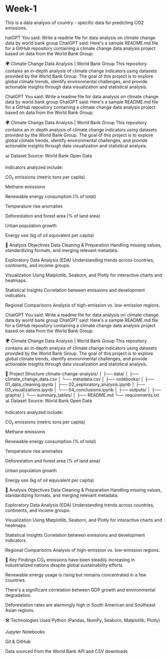 # Week-1
This is a data analysis of country - specific data for predicting CO2 emissions.

hatGPT
You said:
Write a readme file for data analysis on climate change data by world bank group 
ChatGPT said:
Here's a sample README.md file for a GitHub repository containing a climate change data analysis project based on data from the World Bank Group:

🌍 Climate Change Data Analysis | World Bank Group
This repository contains an in-depth analysis of climate change indicators using datasets provided by the World Bank Group. The goal of this project is to explore global climate trends, identify environmental challenges, and provide actionable insights through data visualization and statistical analysis.

ChatGPT
You said:
Write a readme file for data analysis on climate change data by world bank group 
ChatGPT said:
Here's a sample README.md file for a GitHub repository containing a climate change data analysis project based on data from the World Bank Group:

🌍 Climate Change Data Analysis | World Bank Group
This repository contains an in-depth analysis of climate change indicators using datasets provided by the World Bank Group. The goal of this project is to explore global climate trends, identify environmental challenges, and provide actionable insights through data visualization and statistical analysis.


📊 Dataset
Source: World Bank Open Data

Indicators analyzed include:

CO₂ emissions (metric tons per capita)

Methane emissions

Renewable energy consumption (% of total)

Temperature rise anomalies

Deforestation and forest area (% of land area)

Urban population growth

Energy use (kg of oil equivalent per capita)

🧪 Analysis Objectives
Data Cleaning & Preparation
Handling missing values, standardizing formats, and merging relevant metadata.

Exploratory Data Analysis (EDA)
Understanding trends across countries, continents, and income groups.

Visualization
Using Matplotlib, Seaborn, and Plotly for interactive charts and heatmaps.

Statistical Insights
Correlation between emissions and development indicators.

Regional Comparisons
Analysis of high-emission vs. low-emission regions.

ChatGPT
You said:
Write a readme file for data analysis on climate change data by world bank group 
ChatGPT said:
Here's a sample README.md file for a GitHub repository containing a climate change data analysis project based on data from the World Bank Group:

🌍 Climate Change Data Analysis | World Bank Group
This repository contains an in-depth analysis of climate change indicators using datasets provided by the World Bank Group. The goal of this project is to explore global climate trends, identify environmental challenges, and provide actionable insights through data visualization and statistical analysis.

📁 Project Structure
climate-change-analysis/
│
├── data/
│   ├── climate_change_data.csv
│   └── metadata.csv
│
├── notebooks/
│   ├── 01_data_cleaning.ipynb
│   ├── 02_exploratory_analysis.ipynb
│   ├── 03_visualizations.ipynb
│   └── 04_conclusions.ipynb
│
├── outputs/
│   ├── graphs/
│   └── summary_tables/
│
├── README.md
└── requirements.txt
📊 Dataset
Source: World Bank Open Data

Indicators analyzed include:

CO₂ emissions (metric tons per capita)

Methane emissions

Renewable energy consumption (% of total)

Temperature rise anomalies

Deforestation and forest area (% of land area)

Urban population growth

Energy use (kg of oil equivalent per capita)

🧪 Analysis Objectives
Data Cleaning & Preparation
Handling missing values, standardizing formats, and merging relevant metadata.

Exploratory Data Analysis (EDA)
Understanding trends across countries, continents, and income groups.

Visualization
Using Matplotlib, Seaborn, and Plotly for interactive charts and heatmaps.

Statistical Insights
Correlation between emissions and development indicators.

Regional Comparisons
Analysis of high-emission vs. low-emission regions.

📌 Key Findings
CO₂ emissions have been steadily increasing in industrialized nations despite global sustainability efforts.

Renewable energy usage is rising but remains concentrated in a few countries.

There's a significant correlation between GDP growth and environmental degradation.

Deforestation rates are alarmingly high in South American and Southeast Asian regions.

🛠️ Technologies Used
Python (Pandas, NumPy, Seaborn, Matplotlib, Plotly)

Jupyter Notebooks

Git & GitHub

Data sourced from the World Bank API and CSV downloads
